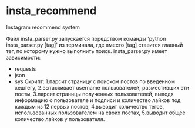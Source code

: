 # insta_recommend
Instagram recommend system

Файл insta_parser.py запускается поредством команды 'python insta_parser.py [tag]' из терминала, где вместо [tag] ставится главный тег, по которому нужно выполнить поиск.
insta_parser.py имеет зависимости:
- requests
- json
- sys
Скрипт: 
1.парсит страницу с поиском постов по введенном хештегу,
2.вытаскивает username пользователей, разместивших эти посты,
3.парсит страницы полученных пользователей, выводя информацию о пользователе и подписи и количество лайков под каждым из 12 первых постов,
4.выводит количество тегов, использованных пользователем на своих постах,
5.выводит общее количество лайков у пользователя.
